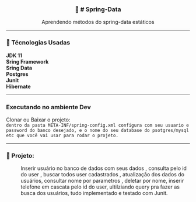 
<p align="center">
  <h3 align="center">🚀 # Spring-Data</h3>

  <p align="center">
     Aprendendo métodos do spring-data estáticos 
   
  </p>
</p>

<hr />

### 🔖 Técnologias Usadas
<dl>
  <dt><strong>JDK 11</strong></dt>
  
  <dt><strong>Sring Framework</strong></dt>
  
  <dt><strong>Sring Data</strong></dt>
  
  <dt><strong>Postgres</strong></dt>
  
  <dt><strong>Junit</strong></dt>
  
   <dt><strong>Hibernate</strong></dt>
  

  
</dl>

<hr />


### Executando no ambiente Dev 
Clonar ou Baixar o projeto: <br />
`dentro da pasta META-INF/spring-config.xml configura com seu usuario e password do banco desejado, e o nome do seu database do psotgres/mysql etc que você vai usar para rodar o projeto.`


<hr />

### 📑 Projeto:

<dd>Inserir usuário no banco de dados com seus dados , consulta pelo id do user , buscar todos user cadastrados , atualização dos dados do usuários, consultar nome por parametros , deletar por nome, inserir telefone em cascata pelo id do user, ultilziando query pra fazer as busca dos usuários, tudo implementado e testado com Junit.</dd>











